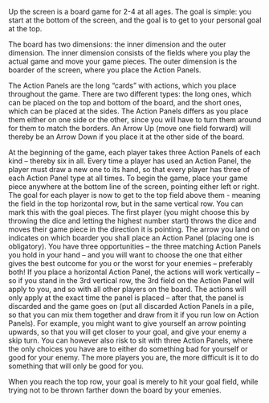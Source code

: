 Up the screen is a board game for 2-4 at all ages. The goal is simple: you start at the bottom of the screen, and the goal is to get to your personal goal at the top.

The board has two dimensions: the inner dimension and the outer dimension. The inner dimension consists of the fields where you play the actual game and move your game pieces. The outer dimension is the boarder of the screen, where you place the Action Panels.

The Action Panels are the long “cards” with actions, which you place throughout the game. There are two different types: the long ones, which can be placed on the top and bottom of the board, and the short ones, which can be placed at the sides. The Action Panels differs as you place them either on one side or the other, since you will have to turn them around for them to match the borders. An Arrow Up (move one field forward) will thereby be an Arrow Down if you place it at the other side of the board.

At the beginning of the game, each player takes three Action Panels of each kind – thereby six in all. Every time a player has used an Action Panel, the player must draw a new one to its hand, so that every player has three of each Action Panel type at all times.
To begin the game, place your game piece anywhere at the bottom line of the screen, pointing either left or right. The goal for each player is now to get to the top field above them - meaning the field in the top horizontal row, but in the same vertical row. You can mark this with the goal pieces.
The first player (you might choose this by throwing the dice and letting the highest number start) throws the dice and moves their game piece in the direction it is pointing. The arrow you land on indicates on which boarder you shall place an Action Panel (placing one is obligatory). You have three opportunities – the three matching Action Panels you hold in your hand – and you will want to choose the one that either gives the best outcome for you or the worst for your enemies – preferably both! If you place a horizontal Action Panel, the actions will work vertically – so if you stand in the 3rd vertical row, the 3rd field on the Action Panel will apply to you, and so with all other players on the board. The actions will only apply at the exact time the panel is placed – after that, the panel is discarded and the game goes on (put all discarded Action Panels in a pile, so that you can mix them together and draw from it if you run low on Action Panels).
For example, you might want to give yourself an arrow pointing upwards, so that you will get closer to your goal, and give your enemy a skip turn. You can however also risk to sit with three Action Panels, where the only choices you have are to either do something bad for yourself or good for your enemy. The more players you are, the more difficult is it to do something that will only be good for you.

When you reach the top row, your goal is merely to hit your goal field, while trying not to be thrown farther down the board by your emenies.
